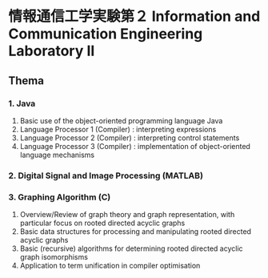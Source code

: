 # 情報通信工学実験第２ Information and Communication Engineering Laboratory II
## Thema
### 1. Java
1. Basic use of the object-oriented programming language Java
2. Language Processor 1 (Compiler) : interpreting expressions
3. Language Processor 2 (Compiler) : interpreting control statements
4. Language Processor 3 (Compiler) : implementation of object-oriented language mechanisms

### 2.  Digital Signal and Image Processing (MATLAB)

### 3. Graphing Algorithm (C)
1. Overview/Review of graph theory and graph representation, with particular focus on rooted directed acyclic graphs
2. Basic data structures for processing and manipulating rooted directed acyclic graphs
3. Basic (recursive) algorithms for determining rooted directed acyclic graph isomorphisms
4. Application to term unification in compiler optimisation